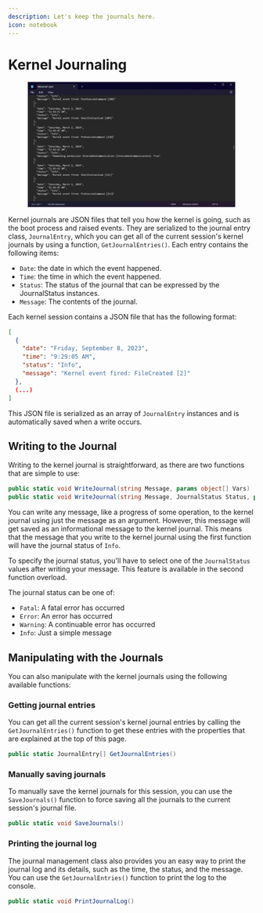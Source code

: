 ```yaml
---
description: Let's keep the journals here.
icon: notebook
---
```


# Kernel Journaling

<figure><img src="../../../.gitbook/assets/130-inner.png" alt=""><figcaption></figcaption></figure>

Kernel journals are JSON files that tell you how the kernel is going, such as the boot process and raised events. They are serialized to the journal entry class, `JournalEntry`, which you can get all of the current session's kernel journals by using a function, `GetJournalEntries()`. Each entry contains the following items:

* `Date`: the date in which the event happened.
* `Time`: the time in which the event happened.
* `Status`: The status of the journal that can be expressed by the JournalStatus instances.
* `Message`: The contents of the journal.

Each kernel session contains a JSON file that has the following format:

```json
[
  {
    "date": "Friday, September 8, 2023",
    "time": "9:29:05 AM",
    "status": "Info",
    "message": "Kernel event fired: FileCreated [2]"
  },
  (...)
]
```

This JSON file is serialized as an array of `JournalEntry` instances and is automatically saved when a write occurs.

## Writing to the Journal

Writing to the kernel journal is straightforward, as there are two functions that are simple to use:

```csharp
public static void WriteJournal(string Message, params object[] Vars)
public static void WriteJournal(string Message, JournalStatus Status, params object[] Vars)
```

You can write any message, like a progress of some operation, to the kernel journal using just the message as an argument. However, this message will get saved as an informational message to the kernel journal. This means that the message that you write to the kernel journal using the first function will have the journal status of `Info`.

To specify the journal status, you'll have to select one of the `JournalStatus` values after writing your message. This feature is available in the second function overload.

The journal status can be one of:

* `Fatal`: A fatal error has occurred
* `Error`: An error has occurred
* `Warning`: A continuable error has occurred
* `Info`: Just a simple message

## Manipulating with the Journals

You can also manipulate with the kernel journals using the following available functions:

### Getting journal entries

You can get all the current session's kernel journal entries by calling the `GetJournalEntries()` function to get these entries with the properties that are explained at the top of this page.

```csharp
public static JournalEntry[] GetJournalEntries()
```

### Manually saving journals

To manually save the kernel journals for this session, you can use the `SaveJournals()` function to force saving all the journals to the current session's journal file.

```csharp
public static void SaveJournals()
```

### Printing the journal log

The journal management class also provides you an easy way to print the journal log and its details, such as the time, the status, and the message. You can use the `GetJournalEntries()` function to print the log to the console.

```csharp
public static void PrintJournalLog()
```
